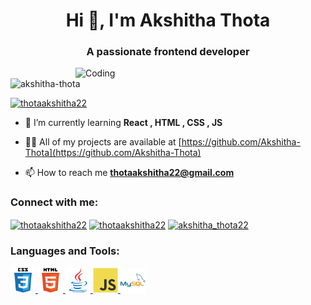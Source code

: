 <h1 align="center">Hi 👋, I'm Akshitha Thota</h1>
<h3 align="center">A passionate frontend developer </h3>
<img align="right" alt="Coding" width="400" src="https://media.tenor.com/IF2JdxzmyN4AAAAi/coding-girl.gif">

<p align="left"> <img src="https://komarev.com/ghpvc/?username=akshitha-thota&label=Profile%20views&color=0e75b6&style=flat" alt="akshitha-thota" /> </p>

<p align="left"> <a href="https://twitter.com/thotaakshitha22" target="blank"><img src="https://img.shields.io/twitter/follow/thotaakshitha22?logo=twitter&style=for-the-badge" alt="thotaakshitha22" /></a> </p>

- 🌱 I’m currently learning **React , HTML , CSS , JS**

- 👨‍💻 All of my projects are available at [https://github.com/Akshitha-Thota](https://github.com/Akshitha-Thota)

- 📫 How to reach me **thotaakshitha22@gmail.com**

<h3 align="left">Connect with me:</h3>
<p align="left">
<a href="https://twitter.com/thotaakshitha22" target="blank"><img align="center" src="https://raw.githubusercontent.com/rahuldkjain/github-profile-readme-generator/master/src/images/icons/Social/twitter.svg" alt="thotaakshitha22" height="30" width="40" /></a>
<a href="https://www.codechef.com/users/thotaakshitha22" target="blank"><img align="center" src="https://cdn.jsdelivr.net/npm/simple-icons@3.1.0/icons/codechef.svg" alt="thotaakshitha22" height="30" width="40" /></a>
<a href="https://www.leetcode.com/akshitha_thota22" target="blank"><img align="center" src="https://raw.githubusercontent.com/rahuldkjain/github-profile-readme-generator/master/src/images/icons/Social/leet-code.svg" alt="akshitha_thota22" height="30" width="40" /></a>
</p>

<h3 align="left">Languages and Tools:</h3>
<p align="left"> <a href="https://www.w3schools.com/css/" target="_blank" rel="noreferrer"> <img src="https://raw.githubusercontent.com/devicons/devicon/master/icons/css3/css3-original-wordmark.svg" alt="css3" width="40" height="40"/> </a> <a href="https://www.w3.org/html/" target="_blank" rel="noreferrer"> <img src="https://raw.githubusercontent.com/devicons/devicon/master/icons/html5/html5-original-wordmark.svg" alt="html5" width="40" height="40"/> </a> <a href="https://www.java.com" target="_blank" rel="noreferrer"> <img src="https://raw.githubusercontent.com/devicons/devicon/master/icons/java/java-original.svg" alt="java" width="40" height="40"/> </a> <a href="https://developer.mozilla.org/en-US/docs/Web/JavaScript" target="_blank" rel="noreferrer"> <img src="https://raw.githubusercontent.com/devicons/devicon/master/icons/javascript/javascript-original.svg" alt="javascript" width="40" height="40"/> </a> <a href="https://www.mysql.com/" target="_blank" rel="noreferrer"> <img src="https://raw.githubusercontent.com/devicons/devicon/master/icons/mysql/mysql-original-wordmark.svg" alt="mysql" width="40" height="40"/> </a> </p>

